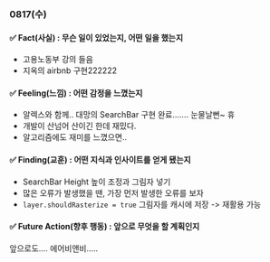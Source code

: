 ### 0817(수)

#### ✅ Fact(사실) : 무슨 일이 있었는지, 어떤 일을 했는지

- 고용노동부 강의 들음
- 지옥의 airbnb 구현222222


#### ✅ Feeling(느낌) : 어떤 감정을 느꼈는지

- 알렉스와 함께.. 대망의 SearchBar 구현 완료....... 눈물날뻔~ 휴
- 개발이 산넘어 산이긴 한데 재밌다.
- 알고리즘에도 재미를 느꼈으면..

#### ✅ Finding(교훈) : 어떤 지식과 인사이트를 얻게 됐는지

- SearchBar Height 높이 조정과 그림자 넣기
- 많은 오류가 발생했을 땐, 가장 먼저 발생한 오류를 보자
- `layer.shouldRasterize = true` 그림자를 캐시에 저장 -> 재활용 가능

#### ✅ Future Action(향후 행동) : 앞으로 무엇을 할 계획인지

앞으로도.... 에어비앤비.....
